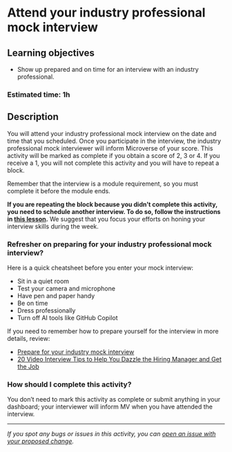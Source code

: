 # Attend your industry professional mock interview

## Learning objectives

- Show up prepared and on time for an interview with an industry professional.

### **Estimated time**: 1h

## Description

You will attend your industry professional mock interview on the date and time that you scheduled. Once you participate in the interview, the industry professional mock interviewer will inform Microverse of your score. This activity will be marked as complete if you obtain a score of 2, 3 or 4. If you receive a 1, you will not complete this activity and you will have to repeat a block.

Remember that the interview is a module requirement, so you must complete it before the module ends.

**If you are repeating the block because you didn't complete this activity, you need to schedule another interview. To do so, follow the instructions in [this lesson](https://github.com/matovu-farid/curriculum-professional-skills/blob/main/mock-interviews/JSR-schedule-your-industry-professional-mock-interview-v3.md).** We suggest that you focus your efforts on honing your interview skills during the week.

### Refresher on preparing for your industry professional mock interview?

Here is a quick cheatsheet before you enter your mock interview:

- Sit in a quiet room
- Test your camera and microphone
- Have pen and paper handy
- Be on time
- Dress professionally
- Turn off AI tools like GitHub Copilot

If you need to remember how to prepare yourself for the interview in more details, review:

- [Prepare for your industry mock interview](https://github.com/matovu-farid/curriculum-professional-skills/blob/main/mock-interviews/prepare-for-your-industry-professional-mock-interview.md)
- [20 Video Interview Tips to Help You Dazzle the Hiring Manager and Get the Job
  ](https://www.themuse.com/advice/video-interview-tips)

### How should I complete this activity?

You don’t need to mark this activity as complete or submit anything in your dashboard; your interviewer will inform MV when you have attended the interview.

---

_If you spot any bugs or issues in this activity, you can [open an issue with your proposed change](https://github.com/microverseinc/curriculum-transversal-skills/blob/main/git-github/articles/open_issue.md)._
